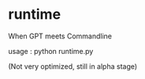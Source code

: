 # runtime
When GPT meets Commandline


usage :
python runtime.py


(Not very optimized, still in alpha stage)

